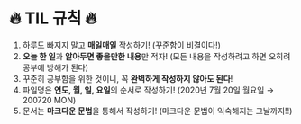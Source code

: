 # 🔥 TIL 규칙 🔥


1. 하루도 빠지지 말고 **매일매일** 작성하기! (꾸준함이 비결이다!)
3. **오늘 한 일**과 **알아두면 좋을만한 내용**만 적자! (모든 내용을 작성하려고 하면 오히려 공부에 방해가 된다)
4. 꾸준히 공부함을 위한 것이니, 꼭 **완벽하게 작성하지 않아도 된다**!
5. 파일명은 **연도, 월, 일, 요일**의 순서로 작성하기! (2020년 7월 20일 월요일 → 200720 MON)
6. 문서는 **마크다운 문법**을 통해서 작성하기! (마크다운 문법이 익숙해지는 그날까지!!)
